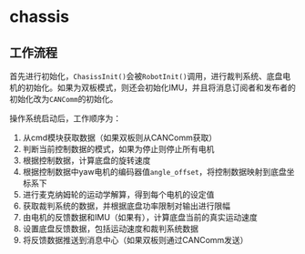 # chassis
## 工作流程

首先进行初始化，`ChasissInit()`会被`RobotInit()`调用，进行裁判系统、底盘电机的初始化。如果为双板模式，则还会初始化IMU，并且将消息订阅者和发布者的初始化改为`CANComm`的初始化。

操作系统启动后，工作顺序为：

1. 从cmd模块获取数据（如果双板则从CANComm获取）
2. 判断当前控制数据的模式，如果为停止则停止所有电机
3. 根据控制数据，计算底盘的旋转速度
4. 根据控制数据中yaw电机的编码器值`angle_offset`，将控制数据映射到底盘坐标系下
5. 进行麦克纳姆轮的运动学解算，得到每个电机的设定值
6. 获取裁判系统的数据，并根据底盘功率限制对输出进行限幅
7. 由电机的反馈数据和IMU（如果有），计算底盘当前的真实运动速度
8. 设置底盘反馈数据，包括运动速度和裁判系统数据
9. 将反馈数据推送到消息中心（如果双板则通过CANComm发送）

